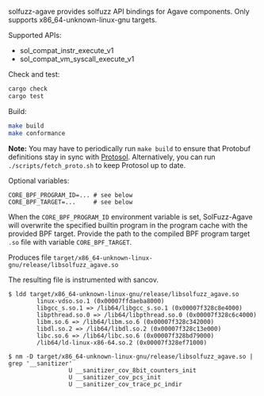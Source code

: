 solfuzz-agave provides solfuzz API bindings for Agave components.
Only supports x86_64-unknown-linux-gnu targets.

Supported APIs:

- sol_compat_instr_execute_v1
- sol_compat_vm_syscall_execute_v1

Check and test:

```sh
cargo check
cargo test
```

Build:

```sh
make build
make conformance
```

**Note:** You may have to periodically run `make build` to ensure that Protobuf definitions stay in sync with [Protosol](https://github.com/firedancer-io/protosol/). Alternatively, you can run `./scripts/fetch_proto.sh` to keep Protosol up to date.

Optional variables:

```
CORE_BPF_PROGRAM_ID=... # see below
CORE_BPF_TARGET=...     # see below
```

When the `CORE_BPF_PROGRAM_ID` environment variable is set, SolFuzz-Agave will
overwrite the specified builtin program in the program cache with the provided
BPF target. Provide the path to the compiled BPF program target `.so` file with
variable `CORE_BPF_TARGET`.

Produces file `target/x86_64-unknown-linux-gnu/release/libsolfuzz_agave.so`

The resulting file is instrumented with sancov.

```
$ ldd target/x86_64-unknown-linux-gnu/release/libsolfuzz_agave.so
        linux-vdso.so.1 (0x00007ffdaeba8000)
        libgcc_s.so.1 => /lib64/libgcc_s.so.1 (0x00007f328c8e4000)
        libpthread.so.0 => /lib64/libpthread.so.0 (0x00007f328c6c4000)
        libm.so.6 => /lib64/libm.so.6 (0x00007f328c342000)
        libdl.so.2 => /lib64/libdl.so.2 (0x00007f328c13e000)
        libc.so.6 => /lib64/libc.so.6 (0x00007f328bd79000)
        /lib64/ld-linux-x86-64.so.2 (0x00007f328ef71000)

$ nm -D target/x86_64-unknown-linux-gnu/release/libsolfuzz_agave.so | grep '__sanitizer'
                 U __sanitizer_cov_8bit_counters_init
                 U __sanitizer_cov_pcs_init
                 U __sanitizer_cov_trace_pc_indir
```
